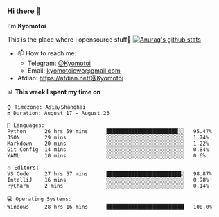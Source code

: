 ### Hi there 👋

I'm **Kyomotoi**

This is the place where I opensource stuff🤺    [![Anurag's github stats](https://github-readme-stats.vercel.app/api?username=kyomotoi)](https://github.com/anuraghazra/github-readme-stats)

- 📫 How to reach me: 
    - Telegram: [@Kyomotoi](https://t.me/Kyomotoi)
    - Email: <kyomotoiowo@gmail.com>
- Afdian: <https://afdian.net/@Kyomotoi>

📊 **This week I spent my time on**
<!--START_SECTION:waka-->
```text
⌚︎ Timezone: Asia/Shanghai
🔛 Duration: August 17 - August 23

💬 Languages: 
Python      26 hrs 59 mins      ███████████████████████░░   95.47% 
JSON        29 mins             ░░░░░░░░░░░░░░░░░░░░░░░░░   1.74% 
Markdown    20 mins             ░░░░░░░░░░░░░░░░░░░░░░░░░   1.22% 
Git Config  14 mins             ░░░░░░░░░░░░░░░░░░░░░░░░░   0.84% 
YAML        10 mins             ░░░░░░░░░░░░░░░░░░░░░░░░░   0.6%

🔥 Editors: 
VS Code     27 hrs 57 mins      ████████████████████████░   98.87% 
IntelliJ    16 mins             ░░░░░░░░░░░░░░░░░░░░░░░░░   0.98% 
PyCharm     2 mins              ░░░░░░░░░░░░░░░░░░░░░░░░░   0.14%

💻 Operating Systems: 
Windows     28 hrs 16 mins      █████████████████████████   100.0%
```
<!--END_SECTION:waka-->

